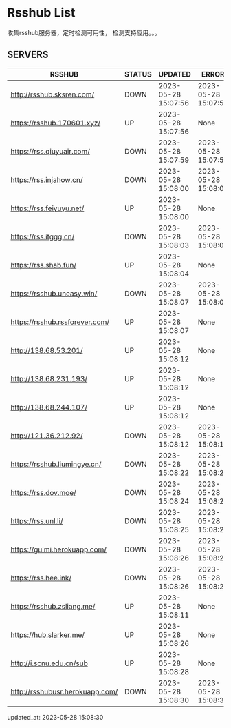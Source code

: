 # Rsshub List

收集rsshub服务器，定时检测可用性， 检测支持应用。。。


## SERVERS

|  RSSHUB   | STATUS  | UPDATED  | ERROR  | TWITTER |  
|  ----  | ----  | ----  | ----  | ---- |  
| http://rsshub.sksren.com/ | DOWN | 2023-05-28 15:07:56 | 2023-05-28 15:07:56 |  
| https://rsshub.170601.xyz/ | UP | 2023-05-28 15:07:56 | None |OK|  
| https://rss.qiuyuair.com/ | DOWN | 2023-05-28 15:07:59 | 2023-05-28 15:07:59 |  
| https://rss.injahow.cn/ | DOWN | 2023-05-28 15:08:00 | 2023-05-28 15:08:00 |  
| https://rss.feiyuyu.net/ | UP | 2023-05-28 15:08:00 | None |OK|  
| https://rss.itggg.cn/ | DOWN | 2023-05-28 15:08:03 | 2023-05-28 15:08:03 |  
| https://rss.shab.fun/ | UP | 2023-05-28 15:08:04 | None |OK|  
| https://rsshub.uneasy.win/ | DOWN | 2023-05-28 15:08:07 | 2023-05-28 15:08:07 |  
| https://rsshub.rssforever.com/ | UP | 2023-05-28 15:08:07 | None |OK|  
| http://138.68.53.201/ | UP | 2023-05-28 15:08:12 | None ||  
| http://138.68.231.193/ | UP | 2023-05-28 15:08:12 | None ||  
| http://138.68.244.107/ | UP | 2023-05-28 15:08:12 | None ||  
| http://121.36.212.92/ | DOWN | 2023-05-28 15:08:12 | 2023-05-28 15:08:12 |  
| https://rsshub.liumingye.cn/ | DOWN | 2023-05-28 15:08:22 | 2023-05-28 15:08:22 |  
| https://rss.dov.moe/ | DOWN | 2023-05-28 15:08:24 | 2023-05-28 15:08:24 |  
| https://rss.unl.li/ | DOWN | 2023-05-28 15:08:25 | 2023-05-28 15:08:25 |  
| https://guimi.herokuapp.com/ | DOWN | 2023-05-28 15:08:26 | 2023-05-28 15:08:26 |  
| https://rss.hee.ink/ | DOWN | 2023-05-28 15:08:26 | 2023-05-28 15:08:26 |  
| https://rsshub.zsliang.me/ | UP | 2023-05-28 15:08:11 | None |OK|  
| https://hub.slarker.me/ | UP | 2023-05-28 15:08:26 | None |OK|  
| http://i.scnu.edu.cn/sub | UP | 2023-05-28 15:08:28 | None ||  
| http://rsshubusr.herokuapp.com/ | DOWN | 2023-05-28 15:08:30 | 2023-05-28 15:08:30 |  
  

updated_at: 2023-05-28 15:08:30  
